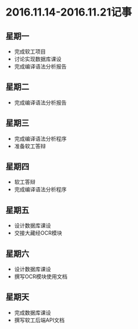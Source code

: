 # 2016.11.14-2016.11.21记事

## 星期一
- 完成软工项目
- 讨论实现数据库课设
- 完成编译语法分析报告

## 星期二
- 完成编译语法分析报告

## 星期三
- 完成编译语法分析程序
- 准备软工答辩

## 星期四
- 软工答辩
- 完成编译语法分析程序

## 星期五
- 设计数据库课设
- 交接大藏经OCR模块

## 星期六
- 设计数据库课设
- 撰写OCR模块使用文档

## 星期天
- 完成数据库课设
- 撰写软工后端API文档